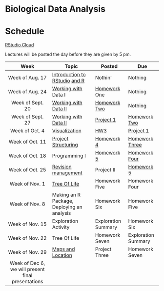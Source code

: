 # Biological Data Analysis

# Schedule

[RStudio Cloud](https://rstudio.cloud/spaces/156175/join?access_code=s3I0mTo9w%2FCivFh5Gh48yRSSm2Q4qNhyYU0B0uBt)

Lectures will be posted the day before they are given by 5 pm.


| Week | Topic | Posted | Due |
|:----:|-------|--------|-----|
| Week of Aug. 17 | [Introduction to RStudio](https://biologicaldataanalysis2019.github.io/2021/articles/00_Syllabus_and_Expectations.html) [and R](https://biologicaldataanalysis2019.github.io/2021/articles/01_Getting_Started_with_R.html)| Nothin' | Nothing |
| Week of Aug. 24 |  [Working with Data I](https://biologicaldataanalysis2019.github.io/2021/articles/02_Starting_with_Data.html) | [Homework One](https://biologicaldataanalysis2019.github.io/2021/articles/HomeworkTwo.html) | Nothing | 
| Week of Sept. 20 | [Working with Data II](https://biologicaldataanalysis2019.github.io/2021/articles/03_Manipulating_Data.html) | [Homework Two](https://biologicaldataanalysis2019.github.io/2021/articles/HomeworkTwo.html) |  Nothing | 
| Week of Sept. 27 | [Working with Data II](https://biologicaldataanalysis2019.github.io/2021/articles/03_Manipulating_Data.html) |[Project 1](https://biologicaldataanalysis2019.github.io/2021/articles/ProjectOne.html)  |  [Homework Two](https://biologicaldataanalysis2019.github.io/2021/articles/HomeworkTwo.html)  |
| Week of Oct. 4 | [Visualization](https://biologicaldataanalysis2019.github.io/2021/articles/04-plotting.html) | [HW3](https://biologicaldataanalysis2019.github.io/2021/articles/HomeworkThree.html) | [Project 1](https://biologicaldataanalysis2019.github.io/2021/articles/ProjectOne.html)    |
| Week of Oct. 11 | [Project Structuring](https://biologicaldataanalysis2019.github.io/2021/articles/05-Functions.html) |  [Homework 4]([HW3](https://biologicaldataanalysis2019.github.io/2021/articles/HomeworkFour.html)) | [Homework Three](https://biologicaldataanalysis2019.github.io/2021/articles/HomeworkThree.html) | 
| Week of Oct. 18 | [Programming I](https://biologicaldataanalysis2019.github.io/2021/articles/06_Exploration_Setup.html) | [Homework 5](https://biologicaldataanalysis2019.github.io/2021/articles/HomeworkFive.html) | [Homework Four](https://biologicaldataanalysis2019.github.io/2021/articles/HomeworkFour.html) | 
| Week of Oct. 25 |  [Revision management](https://biologicaldataanalysis2019.github.io/2021/articles/07_Exploration_Hands_On.html) | Project II | [Homework 5](https://biologicaldataanalysis2019.github.io/2021/articles/HomeworkFive.html)  | 
| Week of Nov. 1 | [Tree Of Life](https://biologicaldataanalysis2019.github.io/2021/articles/08_Tree_of_life.html) | Homework Five | Homework Four | 
| Week of Nov. 8 | Making an R Package, Deploying an analysis | Homework Six | Homework Five |
| Week of Nov. 15 | Exploration Activity | Exploration Summary | Homework Six |
| Week of Nov. 22  | Tree Of Life | Homework Seven | Exploration Summary |  
| Week of Nov. 29  | [Maps and Location](https://biologicaldataanalysis2019.github.io/2021/articles/09_GBIF_and_Location.html) | Project Three | Homework Seven | 
| Week of Dec 6, we will present final presentations | | | 
